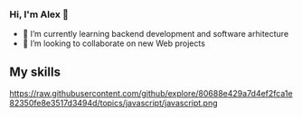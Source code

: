 ### Hi, I'm Alex 👋
- 🌱 I’m currently learning backend development and software arhitecture
- 👯 I’m looking to collaborate on new Web projects
## My skills
https://raw.githubusercontent.com/github/explore/80688e429a7d4ef2fca1e82350fe8e3517d3494d/topics/javascript/javascript.png
<!--
**darknil/darknil** is a ✨ _special_ ✨ repository because its `README.md` (this file) appears on your GitHub profile.

Here are some ideas to get you started:

- 🔭 I’m currently working on ...
- 🌱 I’m currently learning backend development and software arhitecture
- 👯 I’m looking to collaborate on new Web projects
- 🤔 I’m looking for help with ...
- 💬 Ask me about ...
- 📫 How to reach me: ...
- 😄 Pronouns: ...
- ⚡ Fun fact: ...
-->
